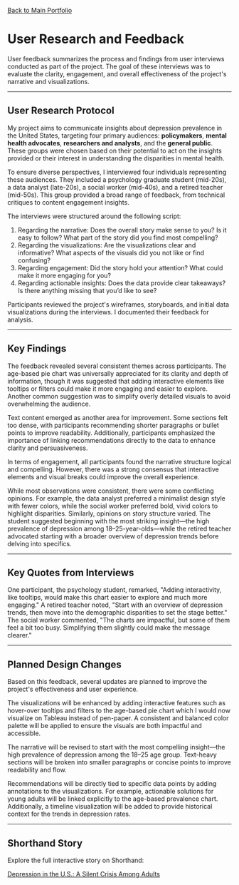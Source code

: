 [Back to Main Portfolio](README.md)
# User Research and Feedback

User feedback summarizes the process and findings from user interviews conducted as part of the project. The goal of these interviews was to evaluate the clarity, engagement, and overall effectiveness of the project's narrative and visualizations. 

---

## User Research Protocol

My project aims to communicate insights about depression prevalence in the United States, targeting four primary audiences: **policymakers**, **mental health advocates**, **researchers and analysts**, and the **general public**. These groups were chosen based on their potential to act on the insights provided or their interest in understanding the disparities in mental health.

To ensure diverse perspectives, I interviewed four individuals representing these audiences. They included a psychology graduate student (mid-20s), a data analyst (late-20s), a social worker (mid-40s), and a retired teacher (mid-50s). This group provided a broad range of feedback, from technical critiques to content engagement insights.

The interviews were structured around the following script:
1. Regarding the narrative: Does the overall story make sense to you? Is it easy to follow? What part of the story did you find most compelling?
2. Regarding the visualizations: Are the visualizations clear and informative? What aspects of the visuals did you not like or find confusing?
3. Regarding engagement: Did the story hold your attention? What could make it more engaging for you?
4. Regarding actionable insights: Does the data provide clear takeaways? Is there anything missing that you’d like to see?

Participants reviewed the project's wireframes, storyboards, and initial data visualizations during the interviews. I documented their feedback for analysis.

---

## Key Findings

The feedback revealed several consistent themes across participants. The age-based pie chart was universally appreciated for its clarity and depth of information, though it was suggested that adding interactive elements like tooltips or filters could make it more engaging and easier to explore. Another common suggestion was to simplify overly detailed visuals to avoid overwhelming the audience.

Text content emerged as another area for improvement. Some sections felt too dense, with participants recommending shorter paragraphs or bullet points to improve readability. Additionally, participants emphasized the importance of linking recommendations directly to the data to enhance clarity and persuasiveness.

In terms of engagement, all participants found the narrative structure logical and compelling. However, there was a strong consensus that interactive elements and visual breaks could improve the overall experience.

While most observations were consistent, there were some conflicting opinions. For example, the data analyst preferred a minimalist design style with fewer colors, while the social worker preferred bold, vivid colors to highlight disparities. Similarly, opinions on story structure varied. The student suggested beginning with the most striking insight—the high prevalence of depression among 18–25-year-olds—while the retired teacher advocated starting with a broader overview of depression trends before delving into specifics.

---

## Key Quotes from Interviews

One participant, the psychology student, remarked, "Adding interactivity, like tooltips, would make this chart easier to explore and much more engaging." A retired teacher noted, "Start with an overview of depression trends, then move into the demographic disparities to set the stage better." The social worker commented, "The charts are impactful, but some of them feel a bit too busy. Simplifying them slightly could make the message clearer."

---

## Planned Design Changes

Based on this feedback, several updates are planned to improve the project's effectiveness and user experience.

The visualizations will be enhanced by adding interactive features such as hover-over tooltips and filters to the age-based pie chart which I would now visualize on Tableau instead of pen-paper. A consistent and balanced color palette will be applied to ensure the visuals are both impactful and accessible.

The narrative will be revised to start with the most compelling insight—the high prevalence of depression among the 18–25 age group. Text-heavy sections will be broken into smaller paragraphs or concise points to improve readability and flow.

Recommendations will be directly tied to specific data points by adding annotations to the visualizations. For example, actionable solutions for young adults will be linked explicitly to the age-based prevalence chart. Additionally, a timeline visualization will be added to provide historical context for the trends in depression rates.

---
## Shorthand Story

Explore the full interactive story on Shorthand:

[Depression in the U.S.: A Silent Crisis Among Adults](https://preview.shorthand.com/m7wxw4Z64yxGOHTG/responsive/desktop)

